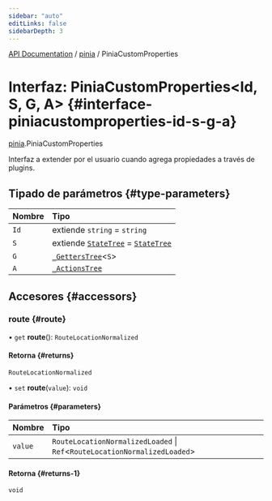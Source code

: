 ```yaml
---
sidebar: "auto"
editLinks: false
sidebarDepth: 3
---
```


[API Documentation](../index.md) / [pinia](../modules/pinia.md) / PiniaCustomProperties

# Interfaz: PiniaCustomProperties<Id, S, G, A\> {#interface-piniacustomproperties-id-s-g-a}

[pinia](../modules/pinia.md).PiniaCustomProperties

Interfaz a extender por el usuario cuando agrega propiedades a través de plugins.

## Tipado de parámetros {#type-parameters}

| Nombre | Tipo |
| :------ | :------ |
| `Id` | extiende `string` = `string` |
| `S` | extiende [`StateTree`](../modules/pinia.md#statetree) = [`StateTree`](../modules/pinia.md#statetree) |
| `G` | [`_GettersTree`](../modules/pinia.md#_getterstree)<`S`\> |
| `A` | [`_ActionsTree`](../modules/pinia.md#_actionstree) |

## Accesores {#accessors}

### route {#route}

• `get` **route**(): `RouteLocationNormalized`

#### Retorna {#returns}

`RouteLocationNormalized`

• `set` **route**(`value`): `void`

#### Parámetros {#parameters}

| Nombre | Tipo |
| :------ | :------ |
| `value` | `RouteLocationNormalizedLoaded` \| `Ref`<`RouteLocationNormalizedLoaded`\> |

#### Retorna {#returns-1}

`void`

